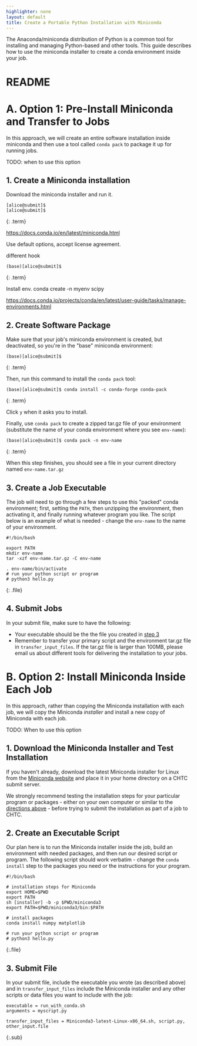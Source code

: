 ```yaml
---
highlighter: none
layout: default
title: Create a Portable Python Installation with Miniconda
---
```


The Anaconda/miniconda distribution of Python is a common tool for 
installing and managing Python-based and other tools. This guide 
describes how to use the miniconda installer to create a conda 
environment inside your job. 

# README

# A. Option 1: Pre-Install Miniconda and Transfer to Jobs

In this approach, we will create an entire software installation inside miniconda 
and then use a tool called `conda pack` to package it up for running jobs. 

TODO: when to use this option

## 1. Create a Miniconda installation

Download the miniconda installer and run it. 

```
[alice@submit]$ 
[alice@submit]$ 
```
{: .term}

https://docs.conda.io/en/latest/miniconda.html

Use default options, accept license agreement. 

different hook

```
(base)[alice@submit]$ 
```
{: .term}

Install env. 
conda create -n myenv scipy

https://docs.conda.io/projects/conda/en/latest/user-guide/tasks/manage-environments.html

## 2. Create Software Package

Make sure that your job's miniconda environment is created, but deactivated, so 
you're in the "base" miniconda environment: 

```
(base)[alice@submit]$ 
```
{: .term}

Then, run this command to install the `conda pack` tool: 

```
(base)[alice@submit]$ conda install -c conda-forge conda-pack
```
{: .term}

Click `y` when it asks you to install. 

Finally, use `conda pack` to create a zipped tar.gz file of your environment
(substitute the name of your conda environment where you see `env-name`): 

```
(base)[alice@submit]$ conda pack -n env-name
```
{: .term}

When this step finishes, you should see a file in your current directory named
`env-name.tar.gz`

## 3. Create a Job Executable

The job will need to go through a few steps to use this "packed" conda environment; 
first, setting the `PATH`, then unzipping the environment, then activating it, 
and finally running whatever program you like. The script below is an example 
of what is needed - change the `env-name` to the name of your environment. 

```
#!/bin/bash

export PATH
mkdir env-name
tar -xzf env-name.tar.gz -C env-name

. env-name/bin/activate
# run your python script or program
# python3 hello.py
```
{: .file}

## 4. Submit Jobs

In your submit file, make sure to have the following: 

- Your executable should be the the file you created in [step 3]()
- Remember to transfer your primary script and the environment tar.gz file in 
`transfer_input_files`. If the tar.gz file is larger than 100MB, please email us 
about different tools for delivering the installation to your jobs. 

# B. Option 2: Install Miniconda Inside Each Job

In this approach, rather than copying the Miniconda installation with each job, 
we will copy the Miniconda *installer* and install a new copy of Miniconda with 
each job. 

TODO: When to use this option

## 1. Download the Miniconda Installer and Test Installation

If you haven't already, download the latest Miniconda installer for Linux from the 
[Miniconda website](https://docs.conda.io/en/latest/miniconda.html#linux-installers) 
and place it in your home directory on a CHTC submit server. 

We strongly recommend testing the installation steps for your particular program 
or packages - either on your own computer or similar to the [directions above]() - 
before trying to submit the installation as part of a job to CHTC. 

## 2. Create an Executable Script

Our plan here is to run the Miniconda installer inside the job, build an environment 
with needed packages, and then run our desired script or program. The following 
script should work verbatim - change the `conda install` step to the packages 
you need or the instructions for your program. 

```
#!/bin/bash

# installation steps for Miniconda
export HOME=$PWD
export PATH
sh [installer] -b -p $PWD/miniconda3
export PATH=$PWD/miniconda3/bin:$PATH

# install packages
conda install numpy matplotlib

# run your python script or program
# python3 hello.py
```
{:.file}

## 3. Submit File

In your submit file, include the executable you wrote (as described above)
and in `transfer_input_files` include the Miniconda installer and any other scripts 
or data files you want to include with the job: 

```
executable = run_with_conda.sh
arguments = myscript.py

transfer_input_files = Miniconda3-latest-Linux-x86_64.sh, script.py, other_input.file
```
{:.sub}